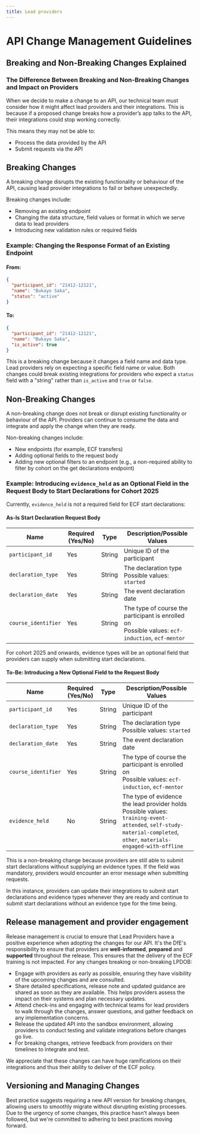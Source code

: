 ```yaml
---
title: Lead providers
---
```


# API Change Management Guidelines

## Breaking and Non-Breaking Changes Explained

### The Difference Between Breaking and Non-Breaking Changes and Impact on Providers

When we decide to make a change to an API, our technical team must consider how it might affect lead providers and their integrations. This is because if a proposed change breaks how a provider’s app talks to the API, their integrations could stop working correctly.

This means they may not be able to:

- Process the data provided by the API
- Submit requests via the API

## Breaking Changes

A breaking change disrupts the existing functionality or behaviour of the API, causing lead provider integrations to fail or behave unexpectedly.

Breaking changes include:

- Removing an existing endpoint
- Changing the data structure, field values or format in which we serve data to lead providers
- Introducing new validation rules or required fields

### Example: Changing the Response Format of an Existing Endpoint

#### From:

```json
{
  "participant_id": "21412-12121",
  "name": "Bukayo Saka",
  "status": "active"
}
```

#### To:

```json
{
  "participant_id": "21412-12121",
  "name": "Bukayo Saka",
  "is_active": true
}
```

This is a breaking change because it changes a field name and data type. Lead providers rely on expecting a specific field name or value. Both changes could break existing integrations for providers who expect a `status` field with a "string" rather than `is_active` and `true` or `false`.

## Non-Breaking Changes

A non-breaking change does not break or disrupt existing functionality or behaviour of the API. Providers can continue to consume the data and integrate and apply the change when they are ready.

Non-breaking changes include:

- New endpoints (for example, ECF transfers)
- Adding optional fields to the request body
- Adding new optional filters to an endpoint (e.g., a non-required ability to filter by cohort on the get declarations endpoint)

### Example: Introducing `evidence_held` as an Optional Field in the Request Body to Start Declarations for Cohort 2025

Currently, `evidence_held` is not a required field for ECF start declarations:

#### As-Is Start Declaration Request Body

| Name              | Required (Yes/No) | Type   | Description/Possible Values |
|------------------|----------------|--------|-----------------------------|
| `participant_id` | Yes            | String | Unique ID of the participant |
| `declaration_type` | Yes            | String | The declaration type <br> Possible values: `started` |
| `declaration_date` | Yes            | String | The event declaration date |
| `course_identifier` | Yes            | String | The type of course the participant is enrolled on <br> Possible values: `ecf-induction`, `ecf-mentor` |

For cohort 2025 and onwards, evidence types will be an optional field that providers can supply when submitting start declarations.

#### To-Be: Introducing a New Optional Field to the Request Body

| Name              | Required (Yes/No) | Type   | Description/Possible Values |
|------------------|----------------|--------|-----------------------------|
| `participant_id` | Yes            | String | Unique ID of the participant |
| `declaration_type` | Yes            | String | The declaration type <br> Possible values: `started` |
| `declaration_date` | Yes            | String | The event declaration date |
| `course_identifier` | Yes            | String | The type of course the participant is enrolled on <br> Possible values: `ecf-induction`, `ecf-mentor` |
| `evidence_held`  | No             | String | The type of evidence the lead provider holds <br> Possible values: `training-event-attended`, `self-study-material-completed`, `other`, `materials-engaged-with-offline` |

This is a non-breaking change because providers are still able to submit start declarations without supplying an evidence types. If the field was mandatory, providers would encounter an error message when submitting requests.

In this instance, providers can update their integrations to submit start declarations and evidence types whenever they are ready and continue to submit start declarations without an evidence type for the time being.

## Release management and provider engagement

Release management is crucial to ensure that Lead Providers have a positive experience when adopting the changes for our API. It's the DfE's responsibility to ensure that providers are **well-informed**, **prepared** and **supported** throughout the release. This ensures that the delivery of the ECF training is not impacted. For any changes breaking or non-breaking LPDOB:

- Engage with providers as early as possible, ensuring they have visibility of the upcoming changes and are consulted.
- Share detailed specifications, release note and updated guidance are shared as soon as they are available. This helps providers assess the impact on their systems and plan necessary updates.
- Attend check-ins and engaging with technical teams for lead providers to walk through the changes, answer questions, and gather feedback on any implementation concerns.
- Release the updated API into the sandbox environment, allowing providers to conduct testing and validate integrations before changes go live.
- For breaking changes, retrieve feedback from providers on their timelines to integrate and test.

We appreciate that these changes can have huge ramifications on their integrations and thus their ability to deliver of the ECF policy.

## Versioning and Managing Changes

Best practice suggests requiring a new API version for breaking changes, allowing users to smoothly migrate without disrupting existing processes.
Due to the urgency of some changes, this practice hasn't always been followed, but we're committed to adhering to best practices moving forward.
